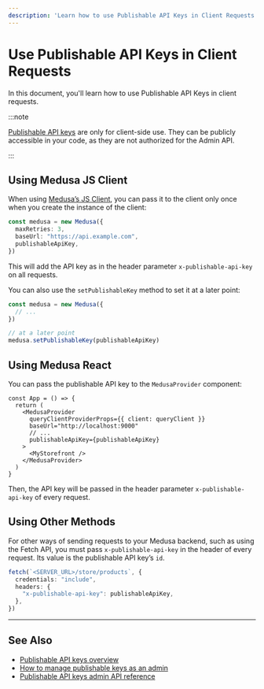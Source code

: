 ```yaml
---
description: 'Learn how to use Publishable API Keys in Client Requests using Medusa JS Client, Medusa React, or other methods.'
---
```


# Use Publishable API Keys in Client Requests

In this document, you'll learn how to use Publishable API Keys in client requests.

:::note

[Publishable API keys](../index.md) are only for client-side use. They can be publicly accessible in your code, as they are not authorized for the Admin API.

:::

## Using Medusa JS Client

When using [Medusa’s JS Client](../../../js-client/overview.md), you can pass it to the client only once when you create the instance of the client:

```ts
const medusa = new Medusa({
  maxRetries: 3,
  baseUrl: "https://api.example.com",
  publishableApiKey,
})
```

This will add the API key as in the header parameter `x-publishable-api-key` on all requests.

You can also use the `setPublishableKey` method to set it at a later point:

```ts
const medusa = new Medusa({
  // ...
})

// at a later point
medusa.setPublishableKey(publishableApiKey)
```

## Using Medusa React

You can pass the publishable API key to the `MedusaProvider` component:

```tsx
const App = () => {
  return (
    <MedusaProvider
      queryClientProviderProps={{ client: queryClient }}
      baseUrl="http://localhost:9000"
      // ...
      publishableApiKey={publishableApiKey}
    >
      <MyStorefront />
    </MedusaProvider>
  )
}
```

Then, the API key will be passed in the header parameter `x-publishable-api-key` of every request.

## Using Other Methods

For other ways of sending requests to your Medusa backend, such as using the Fetch API, you must pass `x-publishable-api-key` in the header of every request. Its value is the publishable API key’s `id`.

```ts
fetch(`<SERVER_URL>/store/products`, {
  credentials: "include",
  headers: {
    "x-publishable-api-key": publishableApiKey,
  },
})
```

---

## See Also

- [Publishable API keys overview](../index.md)
- [How to manage publishable keys as an admin](../admin/manage-publishable-api-keys.mdx)
- [Publishable API keys admin API reference](/api/admin/#tag/PublishableApiKey)
